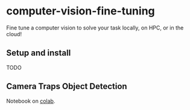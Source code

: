 # computer-vision-fine-tuning
Fine tune a computer vision to solve your task locally, on HPC, or in the cloud!

## Setup and install

TODO

## Camera Traps Object Detection

Notebook on [colab](https://colab.research.google.com/drive/1Q2zV7kYRHT_j630_fKyF08eYEaob-N2e?usp=sharing).
